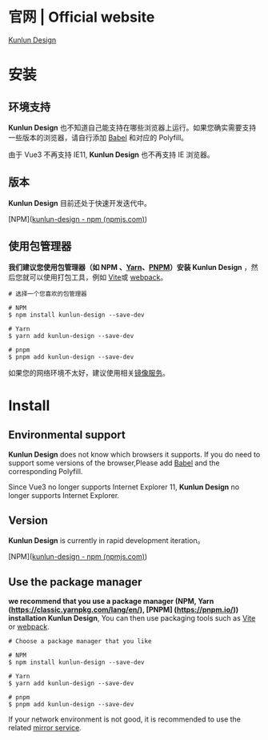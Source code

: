 # 官网 | Official website

[Kunlun Design](https://anixuil.github.io/)

# 安装

## 环境支持

**Kunlun Design** 也不知道自己能支持在哪些浏览器上运行。如果您确实需要支持一些版本的浏览器，请自行添加 [Babel](https://babeljs.io/) 和对应的 Polyfill。

由于 Vue3 不再支持 IE11, **Kunlun Design** 也不再支持 IE 浏览器。

## 版本

**Kunlun Design** 目前还处于快速开发迭代中。

[NPM]([kunlun-design - npm (npmjs.com)](https://www.npmjs.com/package/kunlun-design?activeTab=readme))

## 使用包管理器

**我们建议您使用包管理器（如 NPM 、[Yarn](https://classic.yarnpkg.com/lang/en/)、[PNPM](https://pnpm.io/)）安装 Kunlun Design** ，然后您就可以使用打包工具，例如 [Vite](https://vitejs.dev/)或 [webpack](https://webpack.js.org/)。

```shell
# 选择一个您喜欢的包管理器

# NPM
$ npm install kunlun-design --save-dev

# Yarn
$ yarn add kunlun-design --save-dev

# pnpm
$ pnpm add kunlun-design --save-dev
```

如果您的网络环境不太好，建议使用相关[镜像服务](https://www.baidu.com/)。

# Install

## Environmental support

**Kunlun Design** does not know which browsers it supports. If you do need to support some versions of the browser,Please add [Babel](https://babeljs.io/) and the corresponding Polyfill.

Since Vue3 no longer supports Internet Explorer 11, **Kunlun Design** no longer supports Internet Explorer.

## Version

**Kunlun Design** is currently in rapid development iteration。

[NPM]([kunlun-design - npm (npmjs.com)](https://www.npmjs.com/package/kunlun-design?activeTab=readme))

## Use the package manager

**we recommend that you use a package manager (NPM, Yarn (https://classic.yarnpkg.com/lang/en/), [PNPM] (https://pnpm.io/)) installation Kunlun Design**, You can then use packaging tools such as [Vite](https://vitejs.dev/) or [webpack](https://webpack.js.org/).

```shell
# Choose a package manager that you like

# NPM
$ npm install kunlun-design --save-dev

# Yarn
$ yarn add kunlun-design --save-dev

# pnpm
$ pnpm add kunlun-design --save-dev
```

If your network environment is not good, it is recommended to use the related [mirror service](https://www.baidu.com/).

